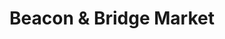 ---
title: "Beacon & Bridge Market"
url: /big-rapids/beacon-and-bridge-market/
shop: convenience
---